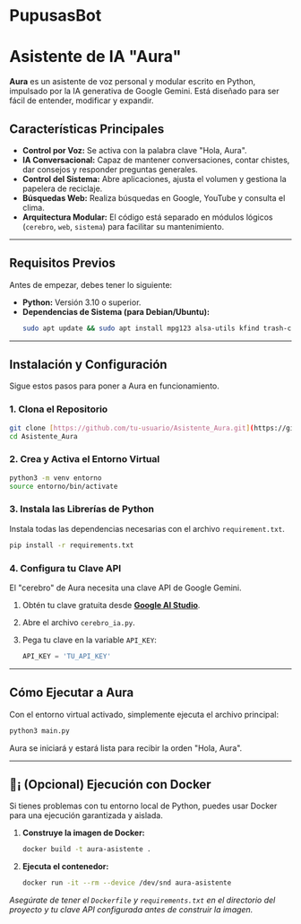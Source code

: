 # PupusasBot

# Asistente de IA "Aura" 

**Aura** es un asistente de voz personal y modular escrito en Python, impulsado por la IA generativa de Google Gemini. Está diseñado para ser fácil de entender, modificar y expandir.

##  Características Principales
* **Control por Voz:** Se activa con la palabra clave "Hola, Aura".
* **IA Conversacional:** Capaz de mantener conversaciones, contar chistes, dar consejos y responder preguntas generales.
* **Control del Sistema:** Abre aplicaciones, ajusta el volumen y gestiona la papelera de reciclaje.
* **Búsquedas Web:** Realiza búsquedas en Google, YouTube y consulta el clima.
* **Arquitectura Modular:** El código está separado en módulos lógicos (`cerebro`, `web`, `sistema`) para facilitar su mantenimiento.

---
##  Requisitos Previos

Antes de empezar, debes tener lo siguiente:

* **Python:** Versión 3.10 o superior.
* **Dependencias de Sistema (para Debian/Ubuntu):**
    ```bash
    sudo apt update && sudo apt install mpg123 alsa-utils kfind trash-cli portaudio19-dev -y
    ```

---
## Instalación y Configuración

Sigue estos pasos para poner a Aura en funcionamiento.

### 1. Clona el Repositorio
```bash
git clone [https://github.com/tu-usuario/Asistente_Aura.git](https://github.com/tu-usuario/Asistente_Aura.git)
cd Asistente_Aura
```

### 2. Crea y Activa el Entorno Virtual
```bash
python3 -m venv entorno
source entorno/bin/activate
```

### 3. Instala las Librerías de Python
Instala todas las dependencias necesarias con el archivo
`requirement.txt`.
```bash
pip install -r requirements.txt
```

### 4. Configura tu Clave API
El "cerebro" de Aura necesita una clave API de Google Gemini.

1.  Obtén tu clave gratuita desde **[Google AI Studio](https://aistudio.google.com/app/apikey)**.
2.  Abre el archivo `cerebro_ia.py`.
3.  Pega tu clave en la variable `API_KEY`:

    ```python
    API_KEY = 'TU_API_KEY'
    ```

---
##  Cómo Ejecutar a Aura

Con el entorno virtual activado, simplemente ejecuta el archivo principal:

```bash
python3 main.py
```

Aura se iniciará y estará lista para recibir la orden "Hola, Aura".

---
## 🐳¡ (Opcional) Ejecución con Docker
Si tienes problemas con tu entorno local de Python, puedes usar Docker para una ejecución garantizada y aislada.

1.  **Construye la imagen de Docker:**
    ```bash
    docker build -t aura-asistente .
    ```
2.  **Ejecuta el contenedor:**
    ```bash
    docker run -it --rm --device /dev/snd aura-asistente
    ```
*Asegúrate de tener el `Dockerfile` y `requirements.txt` en el directorio del proyecto y tu clave API configurada antes de construir la imagen.*
